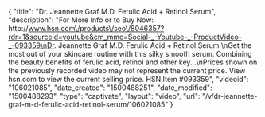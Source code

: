 {
    "title": "Dr. Jeannette Graf M.D.  Ferulic Acid + Retinol Serum",
    "description": "For More Info or to Buy Now: http:\/\/www.hsn.com\/products\/seo\/8046357?rdr=1&sourceid=youtube&cm_mmc=Social-_-Youtube-_-ProductVideo-_-093359\nDr. Jeannette Graf M.D. Ferulic Acid + Retinol Serum  \nGet the most out of your skincare routine with this silky smooth serum. Combining the beauty benefits of ferulic acid, retinol and other key...\nPrices shown on the previously recorded video may not represent the current price.  View hsn.com to view the current selling price. HSN Item #093359",
    "videoid": "106021085",
    "date_created": "1500488251",
    "date_modified": "1500488293",
    "type": "captivate",
    "layout": "video",
    "url": "\/v\/dr-jeannette-graf-m-d-ferulic-acid-retinol-serum\/106021085"
}